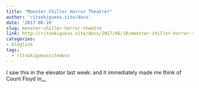 ```yaml
---
title: "Monster Chiller Horror Theatre!"
author: 'ritsokiguess.site/docs'
date: '2017-06-10'
slug: monster-chiller-horror-theatre
link: http://ritsokiguess.site/docs/2017/06/10/monster-chiller-horror-theatre/
categories:
- bloglink
tags:
  - ritsokiguesssitedocs
---
```


I saw this in the elevator last week: and it immediately made me think of Count Floyd in[... <i class="fas fa-external-link-alt"></i>](http://ritsokiguess.site/docs/2017/06/10/monster-chiller-horror-theatre/)

